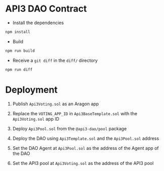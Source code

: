 # API3 DAO Contract

- Install the dependencies
```sh
npm install
```
- Build
```sh
npm run build
```
- Receive a `git diff` in the `diff/` directory
```sh
npm run diff
```

# Deployment

1. Publish `Api3Voting.sol` as an Aragon app

1. Replace the `VOTING_APP_ID` in `Api3BaseTemplate.sol` with the `Api3Voting.sol` app ID

1. Deploy `Api3Pool.sol` from the `@api3-dao/pool` package

1. Deploy the DAO using `Api3Template.sol` and the `Api3Pool.sol` address

1. Set the DAO Agent at `Api3Pool.sol` as the address of the Agent app of the DAO

1. Set the API3 pool at `Api3Voting.sol` as the address of the API3 pool
